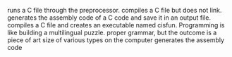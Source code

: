 runs a C file through the preprocessor.
compiles a C file but does not link.
generates the assembly code of a C code and save it in an output file.
compiles a C file and creates an executable named cisfun.
Programming is like building a multilingual puzzle.
 proper grammar, but the outcome is a piece of art
size of various types on the computer 
generates the assembly code
